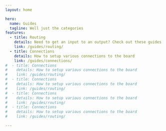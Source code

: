 ```yaml
---
layout: home

hero:
  name: Guides
  tagline: Well just the categories
features:
  - title: Routing
    details: Need to get an input to an output? Check out these guides to handle routing on the X32.
    link: /guides/routing/
  - title: Connections
    details: How to setup various connections to the board
    link: /guides/connections/
#  - title: Connections
#    details: How to setup various connections to the board
#    link: /guides/routing/
#  - title: Connections
#    details: How to setup various connections to the board
#    link: /guides/routing/
#  - title: Connections
#    details: How to setup various connections to the board
#    link: /guides/routing/
#  - title: Connections
#    details: How to setup various connections to the board
#    link: /guides/routing/

---
```

